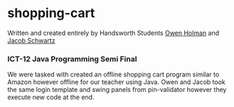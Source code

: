 # shopping-cart

Written and created entirely by Handsworth Students [Owen Holman](https://owenholman.com) and [Jacob Schwartz](https://jacob-schwartz.com)
### ICT-12 Java Programming Semi Final

We were tasked with created an offline shopping cart program similar to Amazon however offline for our teacher using Java.
Owen and Jacob took the same login template and swing panels from pin-validator however they execute new code at the end.
